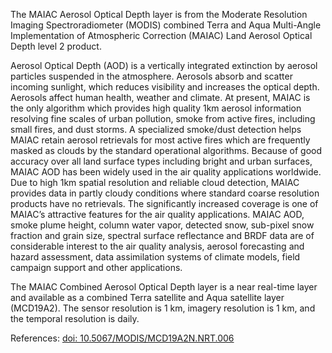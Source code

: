 The MAIAC Aerosol Optical Depth layer is from the Moderate Resolution Imaging Spectroradiometer (MODIS) combined Terra and Aqua Multi-Angle Implementation of Atmospheric Correction (MAIAC) Land Aerosol Optical Depth level 2 product.

Aerosol Optical Depth (AOD) is a vertically integrated extinction by aerosol particles suspended in the atmosphere. Aerosols absorb and scatter incoming sunlight, which reduces visibility and increases the optical depth. Aerosols affect human health, weather and climate. At present, MAIAC is the only algorithm which provides high quality 1km aerosol information resolving fine scales of urban pollution, smoke from active fires, including small fires, and dust storms. A specialized smoke/dust detection helps MAIAC retain aerosol retrievals for most active fires which are frequently masked as clouds by the standard operational algorithms. Because of good accuracy over all land surface types including bright and urban surfaces, MAIAC AOD has been widely used in the air quality applications worldwide. Due to high 1km spatial resolution and reliable cloud detection, MAIAC provides data in partly cloudy conditions where standard coarse resolution products have no retrievals. The significantly increased coverage is one of MAIAC’s attractive features for the air quality applications. MAIAC AOD, smoke plume height, column water vapor, detected snow, sub-pixel snow fraction and grain size, spectral surface reflectance and BRDF data are of considerable interest to the air quality analysis, aerosol forecasting and hazard assessment, data assimilation systems of climate models, field campaign support and other applications.

The MAIAC Combined Aerosol Optical Depth layer is a near real-time layer and available as a combined Terra satellite and Aqua satellite layer (MCD19A2). The sensor resolution is 1 km, imagery resolution is 1 km, and the temporal resolution is daily.

References: [doi: 10.5067/MODIS/MCD19A2N.NRT.006](https://doi.org/10.5067/MODIS/MCD19A2N.NRT.006)
